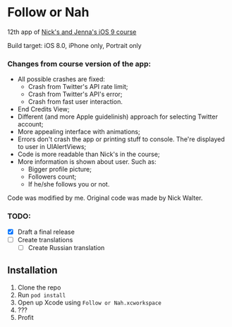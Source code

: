 # Follow or Nah
12th app of [Nick's and Jenna's iOS 9 course](https://www.udemy.com/ios-9-swift-2-xcode-7-make-an-app-programming-code-ios9-dev/)

Build target: iOS 8.0, iPhone only, Portrait only

### Changes from course version of the app:
* All possible crashes are fixed:
  * Crash from Twitter's API rate limit;
  * Crash from Twitter's API's error;
  * Crash from fast user interaction.
* End Credits View;
* Different (and more Apple guidelinish) approach for selecting Twitter account;
* More appealing interface with animations;
* Errors don't crash the app or printing stuff to console. The're displayed to user in UIAlertViews;
* Code is more readable than Nick's in the course;
* More information is shown about user. Such as:
  * Bigger profile picture;
  * Followers count;
  * If he/she follows you or not.

Code was modified by me. Original code was made by Nick Walter.

### TODO:
- [x] Draft a final release
- [ ] Create translations
  - [ ] Create Russian translation

## Installation

1. Clone the repo
2. Run ```pod install```
3. Open up Xcode using ```Follow or Nah.xcworkspace```
4. ???
5. Profit
